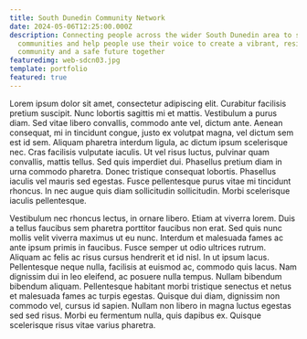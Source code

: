 ```yaml
---
title: South Dunedin Community Network
date: 2024-05-06T12:25:00.000Z
description: Connecting people across the wider South Dunedin area to strengthen
  communities and help people use their voice to create a vibrant, resilient
  community and a safe future together
featuredimg: web-sdcn03.jpg
template: portfolio
featured: true
---
```

Lorem ipsum dolor sit amet, consectetur adipiscing elit. Curabitur facilisis pretium suscipit. Nunc lobortis sagittis mi et mattis. Vestibulum a purus diam. Sed vitae libero convallis, commodo ante vel, dictum ante. Aenean consequat, mi in tincidunt congue, justo ex volutpat magna, vel dictum sem est id sem. Aliquam pharetra interdum ligula, ac dictum ipsum scelerisque nec. Cras facilisis vulputate iaculis. Ut vel risus luctus, pulvinar quam convallis, mattis tellus. Sed quis imperdiet dui. Phasellus pretium diam in urna commodo pharetra. Donec tristique consequat lobortis. Phasellus iaculis vel mauris sed egestas. Fusce pellentesque purus vitae mi tincidunt rhoncus. In nec augue quis diam sollicitudin sollicitudin. Morbi scelerisque iaculis pellentesque.

Vestibulum nec rhoncus lectus, in ornare libero. Etiam at viverra lorem. Duis a tellus faucibus sem pharetra porttitor faucibus non erat. Sed quis nunc mollis velit viverra maximus ut eu nunc. Interdum et malesuada fames ac ante ipsum primis in faucibus. Fusce semper ut odio ultrices rutrum. Aliquam ac felis ac risus cursus hendrerit et id nisl. In ut ipsum lacus. Pellentesque neque nulla, facilisis at euismod ac, commodo quis lacus. Nam dignissim dui in leo eleifend, ac posuere nulla tempus. Nullam bibendum bibendum aliquam. Pellentesque habitant morbi tristique senectus et netus et malesuada fames ac turpis egestas. Quisque dui diam, dignissim non commodo vel, cursus id sapien. Nullam non libero in magna luctus egestas sed sed risus. Morbi eu fermentum nulla, quis dapibus ex. Quisque scelerisque risus vitae varius pharetra.

